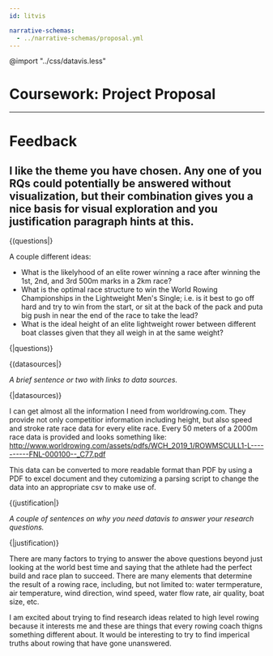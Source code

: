 ```yaml
---
id: litvis

narrative-schemas:
  - ../narrative-schemas/proposal.yml
---
```


@import "../css/datavis.less"

# Coursework: Project Proposal
------------------
# Feedback
I like the theme you have chosen. Any one of you RQs could potentially be answered without visualization, but their combination gives you a nice basis for visual exploration and you justification paragraph hints at this.
------------------

{(questions|}

A couple different ideas:

- What is the likelyhood of an elite rower winning a race after winning the 1st, 2nd, and 3rd 500m marks in a 2km race?
- What is the optimal race structure to win the World Rowing Championships in the Lightweight Men's Single; i.e. is it best to go off hard and try to win from the start, or sit at the back of the pack and puta big push in near the end of the race to take the lead?
- What is the ideal height of an elite lightweight rower between different boat classes given that they all weigh in at the same weight?

{|questions)}

{(datasources|}

_A brief sentence or two with links to data sources._

{|datasources)}

I can get almost all the information I need from worldrowing.com. They provide not only competitior information including height, but also speed and stroke rate race data for every elite race. Every 50 meters of a 2000m race data is provided and looks something like: http://www.worldrowing.com/assets/pdfs/WCH_2019_1/ROWMSCULL1-L----------FNL-000100--_C77.pdf

This data can be converted to more readable format than PDF by using a PDF to excel document and they cutomizing a parsing script to change the data into an appropriate csv to make use of.

{(justification|}

_A couple of sentences on why you need datavis to answer your research questions._

{|justification)}

There are many factors to trying to answer the above questions beyond just looking at the world best time and saying that the athlete had the perfect build and race plan to succeed. There are many elements that determine the result of a rowing race, including, but not limited to: water termperature, air temperature, wind direction, wind speed, water flow rate, air quality, boat size, etc.

I am excited about trying to find research ideas related to high level rowing because it interests me and these are things that every rowing coach thigns something different about. It would be interesting to try to find imperical truths about rowing that have gone unanswered.
